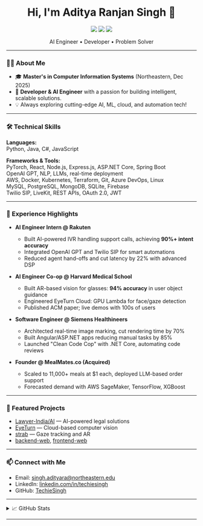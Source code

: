 <!-- Profile README for TechieSingh (Aditya Ranjan Singh) -->

<h1 align="center">Hi, I'm Aditya Ranjan Singh 👋</h1>
<p align="center">
  <a href="mailto:singh.adityara@northeastern.edu"><img src="https://img.shields.io/badge/Email-blue?style=flat&logo=gmail" /></a>
  <a href="https://linkedin.com/in/techiesingh"><img src="https://img.shields.io/badge/LinkedIn-blue?style=flat&logo=linkedin" /></a>
  <a href="https://github.com/TechieSingh"><img src="https://img.shields.io/badge/GitHub-181717?style=flat&logo=github&logoColor=white" /></a>
</p>
<p align="center">AI Engineer • Developer • Problem Solver</p>

---

### 🧑‍💻 About Me

- 🎓 **Master's in Computer Information Systems** (Northeastern, Dec 2025)  
- 🧠 **Developer & AI Engineer** with a passion for building intelligent, scalable solutions.
- 💡 Always exploring cutting-edge AI, ML, cloud, and automation tech!

---

### 🛠️ Technical Skills

**Languages:**  
Python, Java, C#, JavaScript

**Frameworks & Tools:**  
PyTorch, React, Node.js, Express.js, ASP.NET Core, Spring Boot  
OpenAI GPT, NLP, LLMs, real-time deployment  
AWS, Docker, Kubernetes, Terraform, Git, Azure DevOps, Linux  
MySQL, PostgreSQL, MongoDB, SQLite, Firebase  
Twilio SIP, LiveKit, REST APIs, OAuth 2.0, JWT

---

### 🚀 Experience Highlights

- **AI Engineer Intern @ Rakuten**  
  - Built AI-powered IVR handling support calls, achieving **90%+ intent accuracy**
  - Integrated OpenAI GPT and Twilio SIP for smart automations
  - Reduced agent hand-offs and cut latency by 22% with advanced DSP

- **AI Engineer Co-op @ Harvard Medical School**  
  - Built AR-based vision for glasses: **94% accuracy** in user object guidance
  - Engineered EyeTurn Cloud: GPU Lambda for face/gaze detection
  - Published ACM paper; live demos with 100s of users

- **Software Engineer @ Siemens Healthineers**  
  - Architected real-time image marking, cut rendering time by 70%
  - Built Angular/ASP.NET apps reducing manual tasks by 85%
  - Launched "Clean Code Cop" with .NET Core, automating code reviews

- **Founder @ MealMates.co (Acquired)**  
  - Scaled to 11,000+ meals at $1 each, deployed LLM-based order support
  - Forecasted demand with AWS SageMaker, TensorFlow, XGBoost

---

### 🌟 Featured Projects

- [Lawyer-India/AI](https://github.com/Lawyer-India/AI) — AI-powered legal solutions  
- [EyeTurn](https://github.com/TechieSingh/EyeTurn) — Cloud-based computer vision  
- [strab](https://github.com/TechieSingh/strab) — Gaze tracking and AR  
- [backend-web](https://github.com/Lawyer-India/backend-web), [frontend-web](https://github.com/Lawyer-India/frontend-web)

---

### 📫 Connect with Me

- Email: [singh.adityara@northeastern.edu](mailto:singh.adityara@northeastern.edu)
- LinkedIn: [linkedin.com/in/techiesingh](https://linkedin.com/in/techiesingh)
- GitHub: [TechieSingh](https://github.com/TechieSingh)

---

<details>
<summary>📈 GitHub Stats</summary>

![TechieSingh's GitHub Stats](https://github-readme-stats.vercel.app/api?username=TechieSingh&show_icons=true&theme=github_dark)
</details>

---

<!--
Let's connect and build something amazing!
-->
